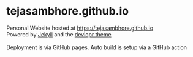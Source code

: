 # tejasambhore.github.io
Personal Website hosted at https://tejasambhore.github.io <br/>
Powered by [Jekyll](https://jekyllrb.com/) and the [devlopr theme](https://github.com/sujaykundu777/devlopr-jekyll) <br />
<br />
Deployment is via GitHub pages. Auto build is setup via a GitHub action <br /><br />
<!-- ![Deployment](https://github.com/mukul-mehta/mukul-mehta.github.io/workflows/Deployment/badge.svg) -->
